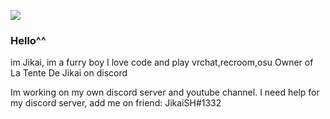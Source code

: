 ![](https://cdn.discordapp.com/avatars/792331345917509652/ca00d579149e98b8575c91e16ea428cd.png?size=524)

### Hello^^
im Jikai, im a furry boy
I love code and play vrchat,recroom,osu
Owner of La Tente De Jikai on discord

Im working on my own discord server and youtube channel.
I need help for my discord server, add me on friend: JikaiSH#1332
